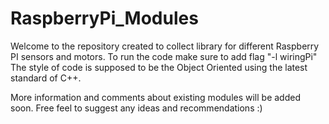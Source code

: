 # RaspberryPi_Modules
Welcome to the repository created to collect library
for different Raspberry PI sensors and motors.
To run the code make sure to add flag "-l wiringPi"
The style of code is supposed to be the Object Oriented 
using the latest standard of C++.

More information and comments about existing modules will be added soon.
Free feel to suggest any ideas and recommendations :)